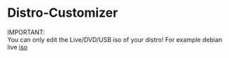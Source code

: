 # Distro-Customizer

IMPORTANT: <br />
You can only edit the Live/DVD/USB iso of your distro!
For example debian live [iso](https://cdimage.debian.org/debian-cd/current-live/amd64/iso-hybrid/)
